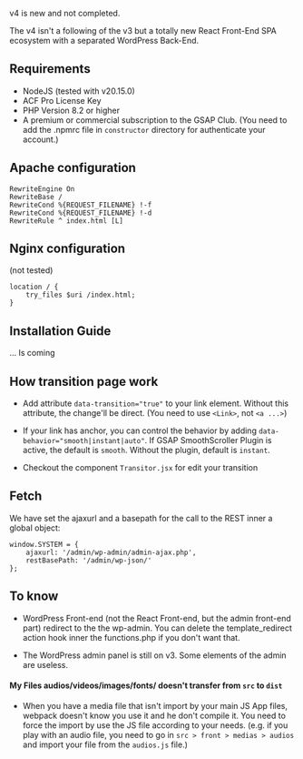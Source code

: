 v4 is new and not completed.

The v4 isn't a following of the v3 but a totally new React Front-End SPA ecosystem with a separated WordPress Back-End.


## Requirements

- NodeJS (tested with v20.15.0)
- ACF Pro License Key
- PHP Version 8.2 or higher
- A premium or commercial subscription to the GSAP Club. (You need to add the .npmrc file in `constructor` directory for authenticate your account.)


## Apache configuration

```
RewriteEngine On
RewriteBase /
RewriteCond %{REQUEST_FILENAME} !-f
RewriteCond %{REQUEST_FILENAME} !-d
RewriteRule ^ index.html [L]
```


## Nginx configuration

(not tested)
```
location / {
    try_files $uri /index.html;
}
```


## Installation Guide

... Is coming




## How transition page work

- Add attribute `data-transition="true"` to your link element. Without this attribute, the change'll be direct. (You need to use `<Link>`, not `<a ...>`)

- If your link has anchor, you can control the behavior by adding `data-behavior="smooth|instant|auto"`. If GSAP SmoothScroller Plugin is active, the default is `smooth`. Without the plugin, default is `instant`.

- Checkout the component `Transitor.jsx` for edit your transition



## Fetch

We have set the ajaxurl and a basepath for the call to the REST inner a global object:
```
window.SYSTEM = {
    ajaxurl: '/admin/wp-admin/admin-ajax.php',
    restBasePath: '/admin/wp-json/'
};
```


## To know

- WordPress Front-end (not the React Front-end, but the admin front-end part) redirect to the the wp-admin. You can delete the template_redirect action hook inner the functions.php if you don't want that.

- The WordPress admin panel is still on v3. Some elements of the admin are useless.


#### My Files audios/videos/images/fonts/ doesn't transfer from `src` to `dist`

- When you have a media file that isn't import by your main JS App files, webpack doesn't know you use it and he don't compile it. You need to force the import by use the JS file according to your needs. (e.g. if you play with an audio file, you need to go in `src > front > medias > audios` and import your file from the `audios.js` file.) 